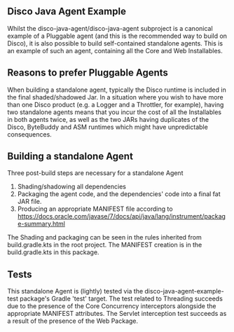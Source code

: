 ## Disco Java Agent Example

Whilst the disco-java-agent/disco-java-agent subproject is a canonical example
of a Pluggable agent (and this is the recommended way to build on Disco), it is also
possible to build self-contained standalone agents. This is an example of such an agent,
containing all the Core and Web Installables.

## Reasons to prefer Pluggable Agents

When building a standalone agent, typically the Disco runtime is included in the
final shaded/shadowed Jar. In a situation where you wish to have more than one
Disco product (e.g. a Logger and a Throttler, for example), having two standalone
agents means that you incur the cost of all the Installables in both agents twice, as well
as the two JARs having duplicates of the Disco, ByteBuddy and ASM runtimes which might
have unpredictable consequences.

## Building a standalone Agent

Three post-build steps are necessary for a standalone Agent

1. Shading/shadowing all dependencies
1. Packaging the agent code, and the dependencies' code into a final fat JAR file.
1. Producing an appropriate MANIFEST file according to https://docs.oracle.com/javase/7/docs/api/java/lang/instrument/package-summary.html

The Shading and packaging can be seen in the rules inherited from build.gradle.kts in the root project.
The MANIFEST creation is in the build.gradle.kts in this package.

## Tests

This standalone Agent is (lightly) tested via the disco-java-agent-example-test package's Gradle 'test' target.
The test related to Threading succeeds due to the presence of the Core Concurrency interceptors alongside the
appropriate MANIFEST attributes. The Servlet interception test succeeds as a result of the presence of the Web Package.